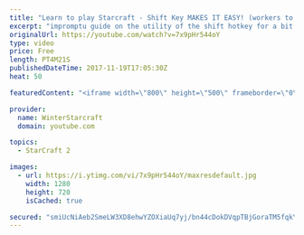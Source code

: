 ```yaml
---
title: "Learn to play Starcraft - Shift Key MAKES IT EASY! (workers to gas, waypoints, ctrl grps, moving)"
excerpt: "impromptu guide on the utility of the shift hotkey for a bit of everything"
originalUrl: https://youtube.com/watch?v=7x9pHr544oY
type: video
price: Free
length: PT4M21S
publishedDateTime: 2017-11-19T17:05:30Z
heat: 50

featuredContent: "<iframe width=\"800\" height=\"500\" frameborder=\"0\" src=\"https://www.youtube.com/embed/7x9pHr544oY\" allow=\"accelerometer; autoplay; encrypted-media; gyroscope; picture-in-picture\" allowfullscreen></iframe>"

provider:
  name: WinterStarcraft
  domain: youtube.com

topics:
  - StarCraft 2

images:
  - url: https://i.ytimg.com/vi/7x9pHr544oY/maxresdefault.jpg
    width: 1280
    height: 720
    isCached: true

secured: "smiUcNiAeb2SmeLW3XD8ehwYZOXiaUq7yj/bn44cDokDVqpTBjGoraTM5fqkYaPwkfdvG/Bu41+ebyzzz4JZJd4wEPHV2Rv+4ZoC1gkc4PazyC/W+BerXkxa2m60KTUJjkCbXMVrD46fUDKur6PwUY2CyE0SuprX0KRXzN/7t6mS+v49uEZ/nyxquVuAnBXsOMOoYjYLd0qdBQ5NPJ3vz6jDuSWvv5ScaUXfpEqmlVj5YxSeEnM2tUOJ2ngrkT8aRqR1deM3tVRF75pPnn0CE6n9OfSBfSyKPAGHXfHMmofhKS/16WmKf08kI41zTCknp/zgZYlsEBn6dRLsz3G1BPhYE//YLEjtlJ89j9TwgELhMO+Se/usgs/1ZblDdkfLe7kX+ojWbCppVkNnqaT7FP5goiWyAKKszxaCRGKwiks=;mSzTfRGi2WchZ6IwXUckqQ=="
---
```


